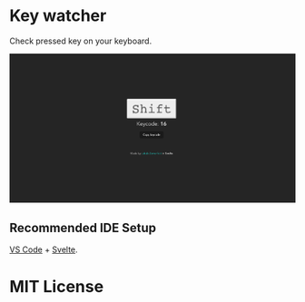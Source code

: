 # Key watcher

Check pressed key on your keyboard.

![App screenshot](/assets/app-screenshot.png?raw=true "App screenshot")


## Recommended IDE Setup

[VS Code](https://code.visualstudio.com/) + [Svelte](https://marketplace.visualstudio.com/items?itemName=svelte.svelte-vscode).

# MIT License